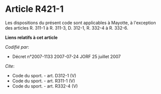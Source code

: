 # Article R421-1

Les dispositions du présent code sont applicables à Mayotte, à l'exception des articles R. 311-1 à R. 311-3, D. 312-1, R.
332-4 à R. 332-6.

**Liens relatifs à cet article**

_Codifié par_:

  - Décret n°2007-1133 2007-07-24 JORF 25 juillet 2007

_Cite_:

  - Code du sport. - art. D312-1 (V)
  - Code du sport. - art. R311-1 (V)
  - Code du sport. - art. R332-4 (V)

